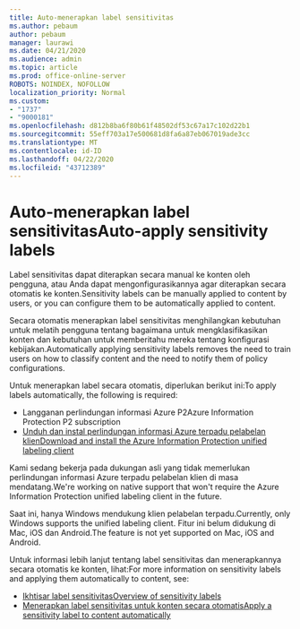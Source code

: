 ```yaml
---
title: Auto-menerapkan label sensitivitas
ms.author: pebaum
author: pebaum
manager: laurawi
ms.date: 04/21/2020
ms.audience: admin
ms.topic: article
ms.prod: office-online-server
ROBOTS: NOINDEX, NOFOLLOW
localization_priority: Normal
ms.custom:
- "1737"
- "9000181"
ms.openlocfilehash: d812b8ba6f80b61f48502df53c67a17c102d22b1
ms.sourcegitcommit: 55eff703a17e500681d8fa6a87eb067019ade3cc
ms.translationtype: MT
ms.contentlocale: id-ID
ms.lasthandoff: 04/22/2020
ms.locfileid: "43712389"
---
```

# <a name="auto-apply-sensitivity-labels"></a><span data-ttu-id="d5b29-102">Auto-menerapkan label sensitivitas</span><span class="sxs-lookup"><span data-stu-id="d5b29-102">Auto-apply sensitivity labels</span></span>

<span data-ttu-id="d5b29-103">Label sensitivitas dapat diterapkan secara manual ke konten oleh pengguna, atau Anda dapat mengonfigurasikannya agar diterapkan secara otomatis ke konten.</span><span class="sxs-lookup"><span data-stu-id="d5b29-103">Sensitivity labels can be manually applied to content by users, or you can configure them to be automatically applied to content.</span></span>

<span data-ttu-id="d5b29-104">Secara otomatis menerapkan label sensitivitas menghilangkan kebutuhan untuk melatih pengguna tentang bagaimana untuk mengklasifikasikan konten dan kebutuhan untuk memberitahu mereka tentang konfigurasi kebijakan.</span><span class="sxs-lookup"><span data-stu-id="d5b29-104">Automatically applying sensitivity labels removes the need to train users on how to classify content and the need to notify them of policy configurations.</span></span>

<span data-ttu-id="d5b29-105">Untuk menerapkan label secara otomatis, diperlukan berikut ini:</span><span class="sxs-lookup"><span data-stu-id="d5b29-105">To apply labels automatically, the following is required:</span></span>

- <span data-ttu-id="d5b29-106">Langganan perlindungan informasi Azure P2</span><span class="sxs-lookup"><span data-stu-id="d5b29-106">Azure Information Protection P2 subscription</span></span>
- [<span data-ttu-id="d5b29-107">Unduh dan instal perlindungan informasi Azure terpadu pelabelan klien</span><span class="sxs-lookup"><span data-stu-id="d5b29-107">Download and install the Azure Information Protection unified labeling client</span></span>](https://docs.microsoft.com/azure/information-protection/rms-client/install-unifiedlabelingclient-app)

<span data-ttu-id="d5b29-108">Kami sedang bekerja pada dukungan asli yang tidak memerlukan perlindungan informasi Azure terpadu pelabelan klien di masa mendatang.</span><span class="sxs-lookup"><span data-stu-id="d5b29-108">We're working on native support that won't require the Azure Information Protection unified labeling client in the future.</span></span>

<span data-ttu-id="d5b29-109">Saat ini, hanya Windows mendukung klien pelabelan terpadu.</span><span class="sxs-lookup"><span data-stu-id="d5b29-109">Currently, only Windows supports the unified labeling client.</span></span>  <span data-ttu-id="d5b29-110">Fitur ini belum didukung di Mac, iOS dan Android.</span><span class="sxs-lookup"><span data-stu-id="d5b29-110">The feature is not yet supported on Mac, iOS and Android.</span></span>

<span data-ttu-id="d5b29-111">Untuk informasi lebih lanjut tentang label sensitivitas dan menerapkannya secara otomatis ke konten, lihat:</span><span class="sxs-lookup"><span data-stu-id="d5b29-111">For more information on sensitivity labels and applying them automatically to content,  see:</span></span>

- [<span data-ttu-id="d5b29-112">Ikhtisar label sensitivitas</span><span class="sxs-lookup"><span data-stu-id="d5b29-112">Overview of sensitivity labels</span></span>](https://docs.microsoft.com/office365/securitycompliance/sensitivity-labels)
- [<span data-ttu-id="d5b29-113">Menerapkan label sensitivitas untuk konten secara otomatis</span><span class="sxs-lookup"><span data-stu-id="d5b29-113">Apply a sensitivity label to content automatically</span></span>](https://docs.microsoft.com/office365/securitycompliance/apply_sensitivity_label_automatically)